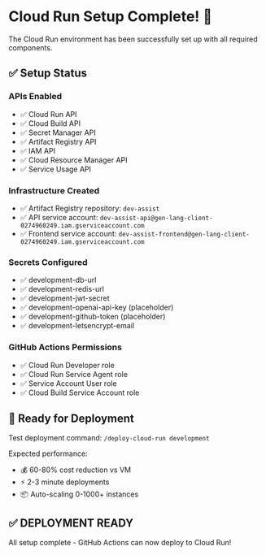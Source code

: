 # Cloud Run Setup Complete! 🎉

The Cloud Run environment has been successfully set up with all required components.

## ✅ Setup Status

### APIs Enabled
- ✅ Cloud Run API
- ✅ Cloud Build API
- ✅ Secret Manager API
- ✅ Artifact Registry API
- ✅ IAM API
- ✅ Cloud Resource Manager API
- ✅ Service Usage API

### Infrastructure Created
- ✅ Artifact Registry repository: `dev-assist`
- ✅ API service account: `dev-assist-api@gen-lang-client-0274960249.iam.gserviceaccount.com`
- ✅ Frontend service account: `dev-assist-frontend@gen-lang-client-0274960249.iam.gserviceaccount.com`

### Secrets Configured
- ✅ development-db-url
- ✅ development-redis-url
- ✅ development-jwt-secret
- ✅ development-openai-api-key (placeholder)
- ✅ development-github-token (placeholder)
- ✅ development-letsencrypt-email

### GitHub Actions Permissions
- ✅ Cloud Run Developer role
- ✅ Cloud Run Service Agent role  
- ✅ Service Account User role
- ✅ Cloud Build Service Account role

## 🚀 Ready for Deployment

Test deployment command: `/deploy-cloud-run development`

Expected performance:
- 💰 60-80% cost reduction vs VM
- ⚡ 2-3 minute deployments
- 📦 Auto-scaling 0-1000+ instances

## ✅ DEPLOYMENT READY
All setup complete - GitHub Actions can now deploy to Cloud Run!